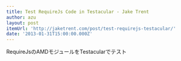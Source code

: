 ```yaml
---
title: Test RequireJs Code in Testacular - Jake Trent
author: azu
layout: post
itemUrl: 'http://jaketrent.com/post/test-requirejs-testacular/'
date: '2013-01-31T15:00:00.000Z'
---
```

RequireJsのAMDモジュールをTestacularでテスト

